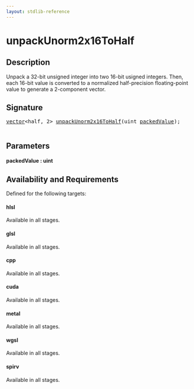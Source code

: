 ```yaml
---
layout: stdlib-reference
---
```


# unpackUnorm2x16ToHalf

## Description

Unpack a 32-bit unsigned integer into two 16-bit usigned integers.
Then, each 16-bit value is converted to a normalized half-precision
floating-point value to generate a 2-component vector.




## Signature 

<pre>
<a href="index.html" class="code_type">vector</a>&lt;<span class="code_keyword">half</span>, 2&gt; <a href="unpackunorm2x16tohalf-6fh.html">unpackUnorm2x16ToHalf</a>(<span class="code_keyword">uint</span> <a href="unpackunorm2x16tohalf-6fh.html#decl-packedValue" class="code_param">packedValue</a>);

</pre>

## Parameters

####  <a id="decl-packedValue"></a>packedValue  : uint

## Availability and Requirements

Defined for the following targets:

#### hlsl
Available in all stages.

#### glsl
Available in all stages.

#### cpp
Available in all stages.

#### cuda
Available in all stages.

#### metal
Available in all stages.

#### wgsl
Available in all stages.

#### spirv
Available in all stages.



